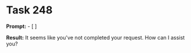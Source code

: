 # Task 248

**Prompt:** - [ ]

**Result:**
It seems like you've not completed your request. How can I assist you?
